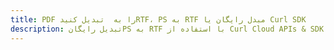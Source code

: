 ---title: PDF را به  تبدیل کنیدRTF، PS به RTF مبدل رایگان یا Curl SDKdescription: تبدیل رایگانPS به RTF با استفاده از Curl Cloud APIs & SDK همچنین اسناد PDF را در Cloud ایجاد، ویرایش و رندر کنید.---